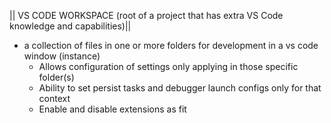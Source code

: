 || VS CODE WORKSPACE (root of a project that has extra VS Code knowledge and capabilities)||

* a collection of files in one or more folders for development in a vs code window (instance)
	- Allows configuration of settings only applying in those specific folder(s)
	- Ability to set persist tasks and debugger launch configs only for that context 
	- Enable and disable extensions as fit
